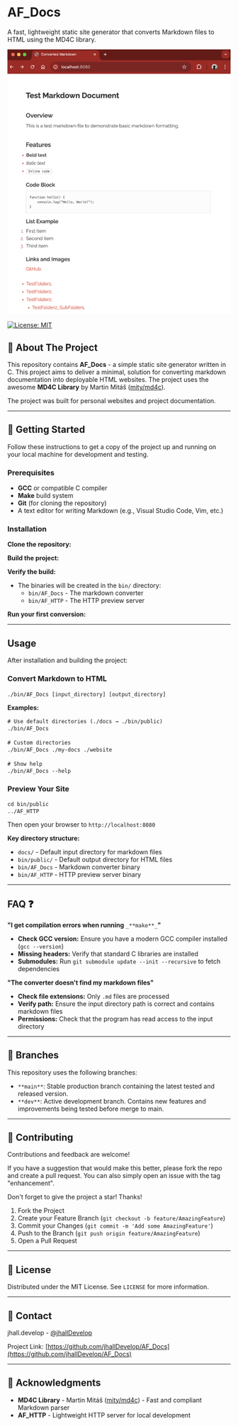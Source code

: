 # AF\_Docs

A fast, lightweight static site generator that converts Markdown files to HTML using the MD4C library.

![image info](./media/screenshot.png)

[![License: MIT](https://img.shields.io/badge/License-MIT-yellow.svg)](https://opensource.org/licenses/MIT)

## 📖 About The Project

This repository contains **AF\_Docs** - a simple static site generator written in C. This project aims to deliver a minimal, solution for converting markdown documentation into deployable HTML websites. The project uses the awesome **MD4C Library** by Martin Mitáš ([mity/md4c](https://github.com/mity/md4c)).

The project was built for personal websites and project documentation.  

---

## 📖 Getting Started

Follow these instructions to get a copy of the project up and running on your local machine for development and testing.

### Prerequisites

*   **GCC** or compatible C compiler
*   **Make** build system
*   **Git** (for cloning the repository)
*   A text editor for writing Markdown (e.g., Visual Studio Code, Vim, etc.)

### Installation

**Clone the repository:**

**Build the project:**

**Verify the build:**

*   The binaries will be created in the `bin/` directory:
    *   `bin/AF_Docs` - The markdown converter
    *   `bin/AF_HTTP` - The HTTP preview server

**Run your first conversion:**

---

## Usage

After installation and building the project:

### Convert Markdown to HTML

```
./bin/AF_Docs [input_directory] [output_directory]
```

**Examples:**

```
# Use default directories (./docs → ./bin/public)
./bin/AF_Docs

# Custom directories
./bin/AF_Docs ./my-docs ./website

# Show help
./bin/AF_Docs --help
```

### Preview Your Site

```
cd bin/public
../AF_HTTP
```

Then open your browser to `http://localhost:8080`

**Key directory structure:**

*   `docs/` - Default input directory for markdown files
*   `bin/public/` - Default output directory for HTML files
*   `bin/AF_Docs` - Markdown converter binary
*   `bin/AF_HTTP` - HTTP preview server binary

---

## FAQ ❓

**"I get compilation errors when running** `_**make**_`**"**

*   **Check GCC version:** Ensure you have a modern GCC compiler installed (`gcc --version`)
*   **Missing headers:** Verify that standard C libraries are installed
*   **Submodules:** Run `git submodule update --init --recursive` to fetch dependencies

**"The converter doesn't find my markdown files"**

*   **Check file extensions:** Only `.md` files are processed
*   **Verify path:** Ensure the input directory path is correct and contains markdown files
*   **Permissions:** Check that the program has read access to the input directory

---

## 📖 Branches

This repository uses the following branches:

*   `**main**`: Stable production branch containing the latest tested and released version.
*   `**dev**`: Active development branch. Contains new features and improvements being tested before merge to main.

---

## 📖 Contributing

Contributions and feedback are welcome!

If you have a suggestion that would make this better, please fork the repo and create a pull request. You can also simply open an issue with the tag "enhancement".

Don't forget to give the project a star! Thanks!

1.  Fork the Project
2.  Create your Feature Branch (`git checkout -b feature/AmazingFeature`)
3.  Commit your Changes (`git commit -m 'Add some AmazingFeature'`)
4.  Push to the Branch (`git push origin feature/AmazingFeature`)
5.  Open a Pull Request

---

## 📖 License

Distributed under the MIT License. See `LICENSE` for more information.

---

## 📖 Contact

jhall.develop - [@jhallDevelop](https://github.com/jhallDevelop)

Project Link: [https://github.com/jhallDevelop/AF_Docs](https://github.com/jhallDevelop/AF_Docs)

---

## 📖 Acknowledgments

*   **MD4C Library** - Martin Mitáš ([mity/md4c](https://github.com/mity/md4c)) - Fast and compliant Markdown parser
*   **AF\_HTTP** - Lightweight HTTP server for local development